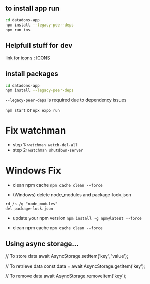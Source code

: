 ## to install app run
```bash
cd datadons-app
npm install --legacy-peer-deps
npm run ios
```

## Helpfull stuff for dev
link for icons : [ICONS](https://icons.expo.fyi/Index/FontAwesome/close)

## install packages

``` bash
cd datadons-app
npm install --legacy-peer-deps
```
```--legacy-peer-deps``` is required due to dependency issues

```npm start```
or 
```npx expo run ```


# Fix watchman
- step 1: 
```watchman watch-del-all```
- step 2:
```watchman shutdown-server```


# Windows Fix 
- clean npm cache
```npm cache clean --force```

- (Windows) delete node_modules and package-lock.json
```
rd /s /q "node_modules"
del package-lock.json
```
- update your npm version
```npm install -g npm@latest --force```

- clean npm cache
```npm cache clean --force```

## Using async storage...

// To store data
await AsyncStorage.setItem('key', 'value');

// To retrieve data
const data = await AsyncStorage.getItem('key');

// To remove data
await AsyncStorage.removeItem('key');

